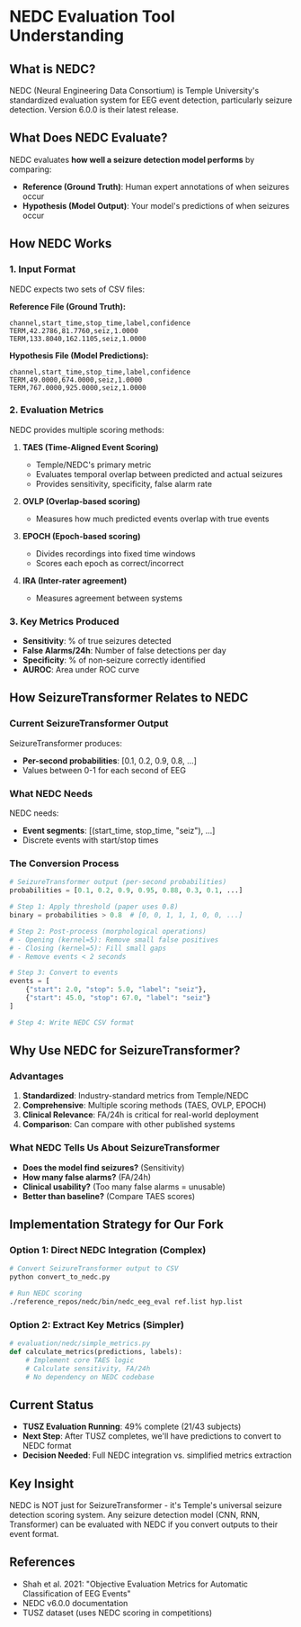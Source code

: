 # NEDC Evaluation Tool Understanding

## What is NEDC?
NEDC (Neural Engineering Data Consortium) is Temple University's standardized evaluation system for EEG event detection, particularly seizure detection. Version 6.0.0 is their latest release.

## What Does NEDC Evaluate?
NEDC evaluates **how well a seizure detection model performs** by comparing:
- **Reference (Ground Truth)**: Human expert annotations of when seizures occur
- **Hypothesis (Model Output)**: Your model's predictions of when seizures occur

## How NEDC Works

### 1. Input Format
NEDC expects two sets of CSV files:

**Reference File (Ground Truth):**
```csv
channel,start_time,stop_time,label,confidence
TERM,42.2786,81.7760,seiz,1.0000
TERM,133.8040,162.1105,seiz,1.0000
```

**Hypothesis File (Model Predictions):**
```csv
channel,start_time,stop_time,label,confidence
TERM,49.0000,674.0000,seiz,1.0000
TERM,767.0000,925.0000,seiz,1.0000
```

### 2. Evaluation Metrics

NEDC provides multiple scoring methods:

1. **TAES (Time-Aligned Event Scoring)**
   - Temple/NEDC's primary metric
   - Evaluates temporal overlap between predicted and actual seizures
   - Provides sensitivity, specificity, false alarm rate

2. **OVLP (Overlap-based scoring)**
   - Measures how much predicted events overlap with true events

3. **EPOCH (Epoch-based scoring)**
   - Divides recordings into fixed time windows
   - Scores each epoch as correct/incorrect

4. **IRA (Inter-rater agreement)**
   - Measures agreement between systems

### 3. Key Metrics Produced
- **Sensitivity**: % of true seizures detected
- **False Alarms/24h**: Number of false detections per day
- **Specificity**: % of non-seizure correctly identified
- **AUROC**: Area under ROC curve

## How SeizureTransformer Relates to NEDC

### Current SeizureTransformer Output
SeizureTransformer produces:
- **Per-second probabilities**: [0.1, 0.2, 0.9, 0.8, ...] 
- Values between 0-1 for each second of EEG

### What NEDC Needs
NEDC needs:
- **Event segments**: [(start_time, stop_time, "seiz"), ...]
- Discrete events with start/stop times

### The Conversion Process

```python
# SeizureTransformer output (per-second probabilities)
probabilities = [0.1, 0.2, 0.9, 0.95, 0.88, 0.3, 0.1, ...]

# Step 1: Apply threshold (paper uses 0.8)
binary = probabilities > 0.8  # [0, 0, 1, 1, 1, 0, 0, ...]

# Step 2: Post-process (morphological operations)
# - Opening (kernel=5): Remove small false positives
# - Closing (kernel=5): Fill small gaps
# - Remove events < 2 seconds

# Step 3: Convert to events
events = [
    {"start": 2.0, "stop": 5.0, "label": "seiz"},
    {"start": 45.0, "stop": 67.0, "label": "seiz"}
]

# Step 4: Write NEDC CSV format
```

## Why Use NEDC for SeizureTransformer?

### Advantages
1. **Standardized**: Industry-standard metrics from Temple/NEDC
2. **Comprehensive**: Multiple scoring methods (TAES, OVLP, EPOCH)
3. **Clinical Relevance**: FA/24h is critical for real-world deployment
4. **Comparison**: Can compare with other published systems

### What NEDC Tells Us About SeizureTransformer
- **Does the model find seizures?** (Sensitivity)
- **How many false alarms?** (FA/24h)
- **Clinical usability?** (Too many false alarms = unusable)
- **Better than baseline?** (Compare TAES scores)

## Implementation Strategy for Our Fork

### Option 1: Direct NEDC Integration (Complex)
```bash
# Convert SeizureTransformer output to CSV
python convert_to_nedc.py

# Run NEDC scoring
./reference_repos/nedc/bin/nedc_eeg_eval ref.list hyp.list
```

### Option 2: Extract Key Metrics (Simpler)
```python
# evaluation/nedc/simple_metrics.py
def calculate_metrics(predictions, labels):
    # Implement core TAES logic
    # Calculate sensitivity, FA/24h
    # No dependency on NEDC codebase
```

## Current Status
- **TUSZ Evaluation Running**: 49% complete (21/43 subjects)
- **Next Step**: After TUSZ completes, we'll have predictions to convert to NEDC format
- **Decision Needed**: Full NEDC integration vs. simplified metrics extraction

## Key Insight
NEDC is NOT just for SeizureTransformer - it's Temple's universal seizure detection scoring system. Any seizure detection model (CNN, RNN, Transformer) can be evaluated with NEDC if you convert outputs to their event format.

## References
- Shah et al. 2021: "Objective Evaluation Metrics for Automatic Classification of EEG Events"
- NEDC v6.0.0 documentation
- TUSZ dataset (uses NEDC scoring in competitions)